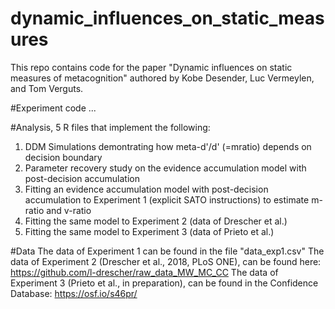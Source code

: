 # dynamic_influences_on_static_measures
This repo contains code for the paper "Dynamic influences on static measures of metacognition" authored by Kobe Desender, Luc Vermeylen, and Tom Verguts.

#Experiment code
...

#Analysis, 5 R files that implement the following: 
1. DDM Simulations demontrating how meta-d'/d' (=mratio) depends on decision boundary
2. Parameter recovery study on the evidence accumulation model with post-decision accumulation
3. Fitting an evidence accumulation model with post-decision accumulation to Experiment 1 (explicit SATO instructions) to estimate m-ratio and v-ratio
4. Fitting the same model to Experiment 2 (data of Drescher et al.)
5. Fitting the same model to Experiment 3 (data of Prieto et al.)

#Data
The data of Experiment 1 can be found in the file "data_exp1.csv"
The data of Experiment 2 (Drescher et al., 2018, PLoS ONE), can be found here: https://github.com/l-drescher/raw_data_MW_MC_CC
The data of Experiment 3 (Prieto et al., in preparation), can be found in the Confidence Database: https://osf.io/s46pr/
